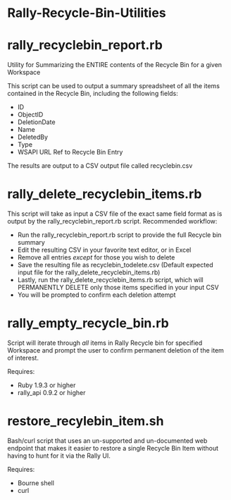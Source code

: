 Rally-Recycle-Bin-Utilities
===========================

rally_recyclebin_report.rb
==========================

Utility for Summarizing the ENTIRE contents of the Recycle Bin for a given Workspace

This script can be used to output a summary spreadsheet of all the items contained in the Recycle Bin,
including the following fields:

 - ID
 - ObjectID
 - DeletionDate
 - Name
 - DeletedBy
 - Type
 - WSAPI URL Ref to Recycle Bin Entry
 
 The results are output to a CSV output file called recyclebin.csv
 
rally_delete_recyclebin_items.rb
================================

This script will take as input a CSV file of the exact same field format as is output by the rally_recyclebin_report.rb script. Recommended workflow:

- Run the rally_recyclebin_report.rb script to provide the full Recycle bin summary
- Edit the resulting CSV in your favorite text editor, or in Excel
- Remove all entries _except_ for those you wish to delete
- Save the resulting file as recyclebin_todelete.csv (Default expected input file for the rally_delete_recyclebin_items.rb)
- Lastly, run the rally_delete_recyclebin_items.rb script, which will PERMANENTLY DELETE only those items specified in your input CSV
- You will be prompted to confirm each deletion attempt

rally_empty_recycle_bin.rb
================================
Script will iterate through _all_ items in Rally Recycle bin for specified Workspace and prompt the user to confirm permanent deletion of the item of interest.

 Requires:

 - Ruby 1.9.3 or higher
 - rally_api 0.9.2 or higher

restore_recylebin_item.sh
=========================
Bash/curl script that uses an un-supported and un-documented web endpoint
that makes it easier to restore a single Recycle Bin Item without having to
hunt for it via the Rally UI.

 Requires:

 - Bourne shell
 - curl
